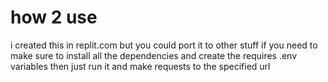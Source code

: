# how 2 use

i created this in replit.com but you could port it to other stuff if you need to
make sure to install all the dependencies and create the requires .env variables then just run it and make requests to the specified url
